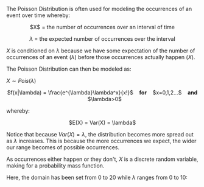 The Poisson Distribution is often used for modeling the occurrences of an event over time whereby:

<center> $X$ = the number of occurrences over an interval of time

$\lambda$ = the expected number of occurrences over the interval </center>

$X$ is conditioned on $\lambda$ because we have some expectation of the number of occurrences of an event ($\lambda$) before those occurrences actually happen ($X$).

The Poisson Distribution can then be modeled as:

$X \sim Pois(\lambda)$

<center> $f(x|\lambda) = \frac{e^{\lambda}\lambda^x}{x!}$ &nbsp;&nbsp; <b>for</b> &nbsp;&nbsp; $x=0,1,2...$ &nbsp;&nbsp; <b>and</b> &nbsp;&nbsp; $\lambda>0$</center>

whereby: 

<center> $E(X) = Var(X) = \lambda$ </center>

Notice that because $Var(X) = \lambda$, the distribution becomes more spread out as $\lambda$ increases. This is because the more occurrences we expect, the wider our range becomes of possible occurrences. 

As occurrences either happen or they don't, $X$ is a discrete random variable, making for a probability mass function.

Here, the domain has been set from 0 to 20 while $\lambda$ ranges from 0 to 10:

